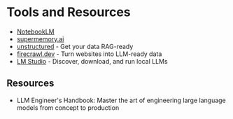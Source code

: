 # Tools and Resources

- [NotebookLM](https://notebooklm.google/)
- [supermemory.ai](https://github.com/supermemoryai/supermemory)
- [unstructured](https://unstructured.io/) - Get your data RAG-ready
- [firecrawl.dev](https://www.firecrawl.dev/) - Turn websites into LLM-ready data
- [LM Studio](https://lmstudio.ai/) - Discover, download, and run local LLMs

## Resources

- LLM Engineer's Handbook: Master the art of engineering large language models from concept to production
